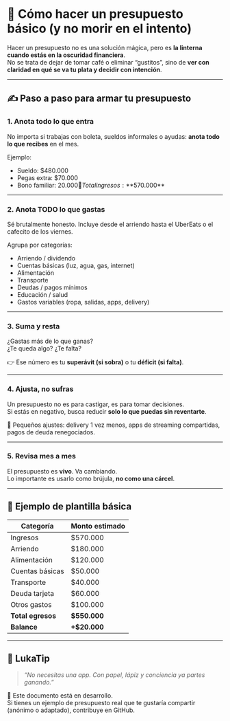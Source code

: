 # 🧾 Cómo hacer un presupuesto básico (y no morir en el intento)

Hacer un presupuesto no es una solución mágica, pero es **la linterna cuando estás en la oscuridad financiera**.  
No se trata de dejar de tomar café o eliminar “gustitos”, sino de **ver con claridad en qué se va tu plata y decidir con intención**.

---

## ✍️ Paso a paso para armar tu presupuesto

### 1. Anota todo lo que entra
No importa si trabajas con boleta, sueldos informales o ayudas: **anota todo lo que recibes** en el mes.

Ejemplo:
- Sueldo: $480.000
- Pegas extra: $70.000
- Bono familiar: $20.000  
📌 Total ingresos: **$570.000**

---

### 2. Anota TODO lo que gastas
Sé brutalmente honesto. Incluye desde el arriendo hasta el UberEats o el cafecito de los viernes.

Agrupa por categorías:
- Arriendo / dividendo
- Cuentas básicas (luz, agua, gas, internet)
- Alimentación
- Transporte
- Deudas / pagos mínimos
- Educación / salud
- Gastos variables (ropa, salidas, apps, delivery)

---

### 3. Suma y resta
¿Gastas más de lo que ganas?  
¿Te queda algo? ¿Te falta?

👉 Ese número es tu **superávit (si sobra)** o tu **déficit (si falta)**.

---

### 4. Ajusta, no sufras
Un presupuesto no es para castigar, es para tomar decisiones.  
Si estás en negativo, busca reducir **solo lo que puedas sin reventarte**.

🎯 Pequeños ajustes: delivery 1 vez menos, apps de streaming compartidas, pagos de deuda renegociados.

---

### 5. Revisa mes a mes
El presupuesto es **vivo**. Va cambiando.  
Lo importante es usarlo como brújula, **no como una cárcel**.

---

## 💬 Ejemplo de plantilla básica

| Categoría        | Monto estimado |
|------------------|----------------|
| Ingresos         | $570.000       |
| Arriendo         | $180.000       |
| Alimentación     | $120.000       |
| Cuentas básicas  | $50.000        |
| Transporte       | $40.000        |
| Deuda tarjeta    | $60.000        |
| Otros gastos     | $100.000       |
| **Total egresos**| **$550.000**   |
| **Balance**      | **+$20.000**   |

---

## 🧠 LukaTip

> *“No necesitas una app. Con papel, lápiz y conciencia ya partes ganando.”*

📌 Este documento está en desarrollo.  
Si tienes un ejemplo de presupuesto real que te gustaría compartir (anónimo o adaptado), contribuye en GitHub.
